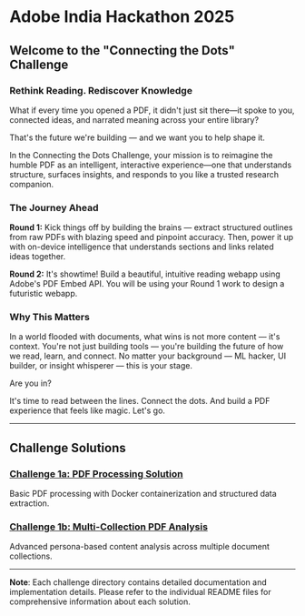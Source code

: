 # Adobe India Hackathon 2025

## Welcome to the "Connecting the Dots" Challenge

### Rethink Reading. Rediscover Knowledge

What if every time you opened a PDF, it didn't just sit there—it spoke to you, connected ideas, and narrated meaning across your entire library?

That's the future we're building — and we want you to help shape it.

In the Connecting the Dots Challenge, your mission is to reimagine the humble PDF as an intelligent, interactive experience—one that understands structure, surfaces insights, and responds to you like a trusted research companion.

### The Journey Ahead

**Round 1:**
Kick things off by building the brains — extract structured outlines from raw PDFs with blazing speed and pinpoint accuracy. Then, power it up with on-device intelligence that understands sections and links related ideas together.

**Round 2:**
It's showtime! Build a beautiful, intuitive reading webapp using Adobe's PDF Embed API. You will be using your Round 1 work to design a futuristic webapp.

### Why This Matters

In a world flooded with documents, what wins is not more content — it's context. You're not just building tools — you're building the future of how we read, learn, and connect. No matter your background — ML hacker, UI builder, or insight whisperer — this is your stage.

Are you in?

It's time to read between the lines. Connect the dots. And build a PDF experience that feels like magic. Let's go.

---

## Challenge Solutions

### [Challenge 1a: PDF Processing Solution](./Challenge_1a/README.md)
Basic PDF processing with Docker containerization and structured data extraction.

### [Challenge 1b: Multi-Collection PDF Analysis](./Challenge_1b/README.md)
Advanced persona-based content analysis across multiple document collections.

---

**Note**: Each challenge directory contains detailed documentation and implementation details. Please refer to the individual README files for comprehensive information about each solution.
